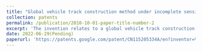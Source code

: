 ```yaml
---
title: "Global vehicle track construction method under incomplete sensing data"
collection: patents
permalink: /publication/2010-10-01-paper-title-number-2
excerpt: 'The invention relates to a global vehicle track construction method under incomplete sensing data, which comprises the following steps: constructing a vehicle cross-domain track extraction model, and tracking and extracting vehicle tracks under multiple cameras by combining vehicle running traffic characteristics; performing primary camera space coordinate conversion by using camera calibration, and smoothing vehicle track data acquired by a radar; extracting space-time characteristics from vehicle track data, constructing a space-time synchronous optimization model according to the space-time characteristics, unifying the space-time coordinates of the multiple sensors, and fusing camera data and radar data; and establishing a track completion evaluation index, fusing the space-time interaction characteristics of the vehicle track, constructing a vehicle track completion model, and performing completion repair on the missing track. Compared with the prior art, the method has the advantages that the multi-sensor data are fused to complement the advantages, the space-time characteristics of the vehicle track are considered, and the integrity and the reliability of the vehicle track can be effectively improved by the provided track complementing method.'
date: 2022-06-29(Pending)
paperurl: 'https://patents.google.com/patent/CN115205334A/en?inventor=%E8%B5%B5%E8%81%AA&assignee=%E5%90%8C%E6%B5%8E%E5%A4%A7%E5%AD%A6&oq=%E8%B5%B5%E8%81%AA+%E5%90%8C%E6%B5%8E%E5%A4%A7%E5%AD%A6&page=1'
---
```


